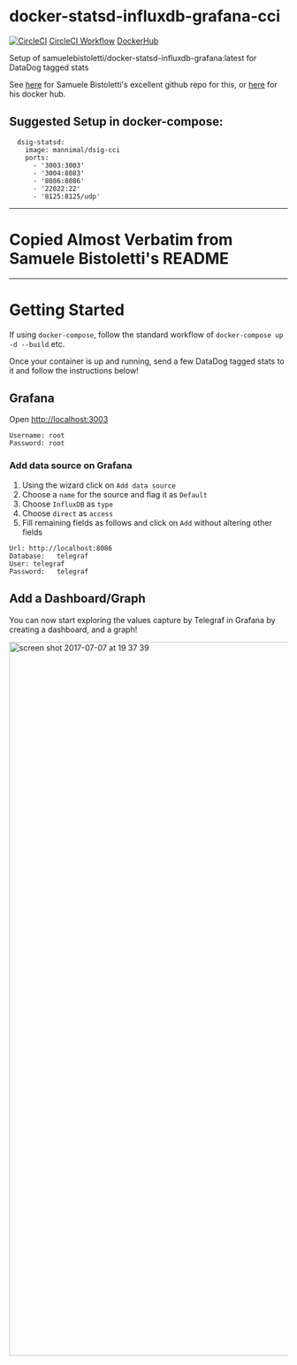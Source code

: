 # docker-statsd-influxdb-grafana-cci
[![CircleCI](https://circleci.com/gh/AlexanderMann/docker-statsd-influxdb-grafana-cci.svg?style=svg)](https://circleci.com/gh/AlexanderMann/docker-statsd-influxdb-grafana-cci)
[CircleCI Workflow](https://circleci.com/gh/AlexanderMann/workflows/docker-statsd-influxdb-grafana-cci)
[DockerHub](https://hub.docker.com/r/mannimal/dsig-cci/)

Setup of samuelebistoletti/docker-statsd-influxdb-grafana:latest for DataDog tagged stats

See [here](https://github.com/samuelebistoletti/docker-statsd-influxdb-grafana) for Samuele Bistoletti's excellent github repo for this, or [here](https://hub.docker.com/r/samuelebistoletti/docker-statsd-influxdb-grafana/~/dockerfile/) for his docker hub.

## Suggested Setup in docker-compose:

```
  dsig-statsd:
    image: mannimal/dsig-cci
    ports:
      - '3003:3003'
      - '3004:8083'
      - '8086:8086'
      - '22022:22'
      - '8125:8125/udp'
```

-----

# Copied Almost Verbatim from Samuele Bistoletti's README

-----
# Getting Started

If using `docker-compose`, follow the standard workflow of `docker-compose up -d --build` etc.

Once your container is up and running, send a few DataDog tagged stats to it and follow the instructions below!

## Grafana

Open <http://localhost:3003>

```
Username: root
Password: root
```

### Add data source on Grafana

1. Using the wizard click on `Add data source`
2. Choose a `name` for the source and flag it as `Default`
3. Choose `InfluxDB` as `type`
4. Choose `direct` as `access`
5. Fill remaining fields as follows and click on `Add` without altering other fields

```
Url: http://localhost:8086
Database:	telegraf
User: telegraf
Password:	telegraf
```

## Add a Dashboard/Graph
You can now start exploring the values capture by Telegraf in Grafana by creating a dashboard, and a graph!

<img width="1290" alt="screen shot 2017-07-07 at 19 37 39" src="https://user-images.githubusercontent.com/3885029/27981066-c7e02644-634b-11e7-86cb-e81c7e48e4cf.png">
